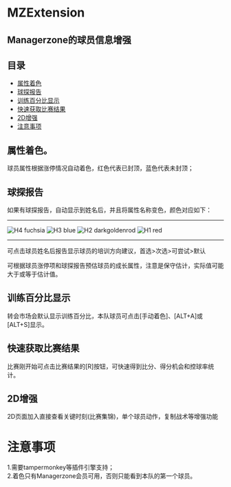 # MZExtension
## Managerzone的球员信息增强

## 目录
* [属性着色](#属性着色)
* [球探报告](#球探报告)
* [训练百分比显示](#训练百分比显示)
* [快速获取比赛结果](#快速获取比赛结果)
* [2D增强](#2D增强)
* [注意事项](#注意事项)


## 属性着色。
球员属性根据涨停情况自动着色，红色代表已封顶，蓝色代表未封顶；  

## 球探报告
如果有球探报告，自动显示到姓名后，并且将属性名称变色，颜色对应如下：  

****

![H4 fuchsia](https://img.shields.io/static/v1?label=H4&message=★★★★&color=FF00FF "H4")
![H3 blue](https://img.shields.io/static/v1?label=H3&message=★★★☆&color=0000FF "H3")
![H2 darkgoldenrod](https://img.shields.io/static/v1?label=H2&message=★★☆☆&color=B8860B "H2")
![H1 red](https://img.shields.io/static/v1?label=H1&message=★☆☆☆&color=FF0000 "H1")

****


可点击球员姓名后报告显示球员的培训方向建议，首选>次选>可尝试>默认  


可根据球员涨停项和球探报告预估球员的成长属性，注意是保守估计，实际值可能大于或等于估计值。  

## 训练百分比显示
转会市场会默认显示训练百分比，本队球员可点击[手动着色]、[ALT+A]或[ALT+S]显示。


## 快速获取比赛结果
比赛刚开始可点击比赛结果的[R]按钮，可快速得到比分、得分机会和控球率统计。


## 2D增强
2D页面加入直接查看关键时刻(比赛集锦)，单个球员动作，复制战术等增强功能


# 注意事项
1.需要tampermonkey等插件引擎支持；  
2.着色只有Managerzone会员可用，否则只能看到本队的第一个球员。 
